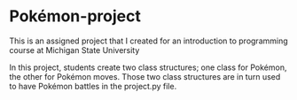 # Pokémon-project

This is an assigned project that I created for an introduction to programming course at Michigan State University

In this project, students create two class structures; one class for Pokémon, the other for Pokémon moves.
Those two class structures are in turn used to have Pokémon battles in the project.py file.
